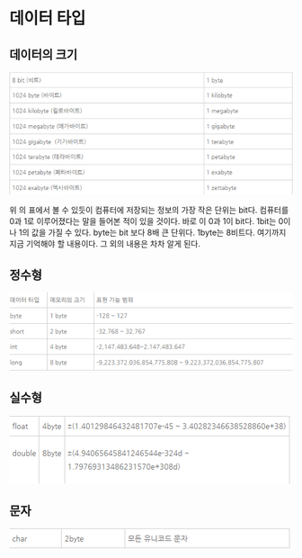 # 데이터 타입

## 데이터의 크기
<img src="photo.png">

위 의 표에서 볼 수 있듯이 컴퓨터에 저장되는 정보의 가장 작은 단위는 bit다. 컴퓨터를 0과 1로 이루어졌다는 말을 들어본 적이 있을 것이다. 바로 이 0과 1이 bit다. 1bit는 0이나 1의 값을 가질 수 있다. byte는 bit 보다 8배 큰 단위다. 1byte는 8비트다. 여기까지 지금 기억해야 할 내용이다. 그 외의 내용은 차차 알게 된다. 

## 정수형
<img src="photo2.png">

## 실수형 
<img src="photo3.png">

## 문자
<img src="photo4.png">